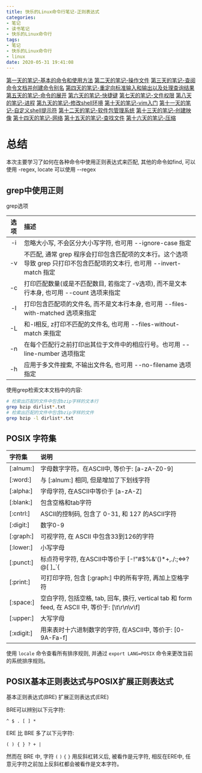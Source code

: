 ```yaml
---
title: 快乐的Linux命令行笔记-正则表达式
categories:
- 笔记
- 读书笔记
- 快乐的Linux命令行
tags:
- 笔记
- 快乐的Linux命令行
- linux
date: 2020-05-31 19:41:08
---
```


[第一天的笔记-基本的命令和使用方法](/read-note/The_Linux_Command_Line/The-Linux-Command-Line-read-note-1Day.html)
[第二天的笔记-操作文件](/read-note/The_Linux_Command_Line/The-Linux-Command-Line-read-note-2Day.html)
[第三天的笔记-查阅命令文档并创建命令别名](/read-note/The_Linux_Command_Line/The-Linux-Command-Line-read-note-3Day.html)
[第四天的笔记-重定向标准输入和输出以及处理查询结果](/read-note/The_Linux_Command_Line/The-Linux-Command-Line-read-note-4Day.html)
[第五天的笔记-命令的展开](/read-note/The_Linux_Command_Line/The-Linux-Command-Line-read-note-5Day.html)
[第六天的笔记-快捷键](/read-note/The_Linux_Command_Line/The-Linux-Command-Line-read-note-6Day.html)
[第七天的笔记-文件权限](/read-note/The_Linux_Command_Line/The-Linux-Command-Line-read-note-7Day.html)
[第八天的笔记-进程](/read-note/The_Linux_Command_Line/The-Linux-Command-Line-read-note-8Day.html)
[第九天的笔记-修改shell环境](/read-note/The_Linux_Command_Line/The-Linux-Command-Line-read-note-9Day.html)
[第十天的笔记-vim入门](/read-note/The_Linux_Command_Line/The-Linux-Command-Line-read-note-10Day.html)
[第十一天的笔记-自定义shell提示符](/read-note/The_Linux_Command_Line/The-Linux-Command-Line-read-note-11Day.html)
[第十二天的笔记-软件包管理系统](/read-note/The_Linux_Command_Line/The-Linux-Command-Line-read-note-12Day.html)
[第十三天的笔记-创建映像](/read-note/The_Linux_Command_Line/The-Linux-Command-Line-read-note-13Day.html)
[第十四天的笔记-网络](/read-note/The_Linux_Command_Line/The-Linux-Command-Line-read-note-14Day.html)
[第十五天的笔记-查找文件](/read-note/The_Linux_Command_Line/The-Linux-Command-Line-read-note-15Day.html)
[第十六天的笔记-压缩](/read-note/The_Linux_Command_Line/The-Linux-Command-Line-read-note-16Day.html)

# 总结

本次主要学习了如何在各种命令中使用正则表达式来匹配, 其他的命令如find, 可以使用 -regex, locate 可以使用 --regex
<!--more-->

## grep中使用正则

grep选项

| 选项 | 描述 |
| :---: | :-- |
| -i | 忽略大小写, 不会区分大小写字符, 也可用 --ignore-case 指定 |
| -v | 不匹配, 通常 grep 程序会打印包含匹配项的文本行。这个选项导致 grep 只打印不包含匹配项的文本行, 也可用 --invert-match 指定 |
| -c | 打印匹配数量(或是不匹配数目, 若指定了-v选项), 而不是文本行本身, 也可用 --count 选项来指定 |
| -l | 打印包含匹配项的文件名, 而不是文本行本身, 也可用 --files-with-matched 选项来指定 |
| -L | 和-l相反, z打印不匹配的文件名, 也可用 --files-without-match 来指定 |
| -n | 在每个匹配行之前打印出其位于文件中的相应行号。也可用 --line-number 选项指定 |
| -h | 应用于多文件搜索, 不输出文件名, 也可用 --no-filename 选项指定 |

使用grep检索文本文档中的内容:

```sh
# 检索出匹配的文件中包含bzip字样的文本行
grep bzip dirlist*.txt
# 检索出匹配的文件中包含bzip字样的文件
grep bzip -l dirlist*.txt
```

## POSIX 字符集

| 字符集 | 说明 |
| :---- | :---- |
| [:alnum:] | 字母数字字符。在ASCII中, 等价于: [a-zA-Z0-9] |
| [:word:] | 与 [:alnum:] 相同, 但是增加了下划线字符 |
| [:alpha:] | 字母字符, 在ASCII中等价于 [a-zA-Z] |
| [:blank:] | 包含空格和tab字符 |
| [:cntrl:] | ASCII的控制码, 包含了 0-31, 和 127 的ASCII字符 |
| [:digit:] | 数字0-9 |
| [:graph:] | 可视字符, 在 ASCII 中包含33到126的字符 |
| [:lower:] | 小写字母 |
| [:punct:] | 标点符号字符, 在ASCII中等价于 [-!"#$%&'()*+,./:;<=>?@[  \]_\`{|}~] |
| [:print:] | 可打印字符, 包含 [:graph:] 中的所有字符, 再加上空格字符 |
| [:space:] | 空白字符, 包括空格, tab, 回车, 换行, vertical tab 和 form feed, 在 ASCII 中, 等价于: [\t\r\n\v\f] |
| [:upper:] | 大写字母 |
| [:xdigit:] | 用来表时十六进制数字的字符, 在ASCII中, 等价于: [0-9A-Fa-f] |

使用 `locale` 命令查看所有排序规则, 并通过 `export LANG=POSIX` 命令来更改当前的系统排序规则。

## POSIX基本正则表达式与POSIX扩展正则表达式

基本正则表达式(BRE) 扩展正则表达式(ERE)

BRE可以辨别以下元字符:

```
^ $ . [ ] *
```

ERE 比 BRE 多了以下元字符:

```
( ) { } ? + |
```

然而在 BRE 中, 字符 `(` `)` `{` `}` 用反斜杠转义后, 被看作是元字符, 相反在ERE中, 任意元字符之前加上反斜杠都会被看作是文本字符。
